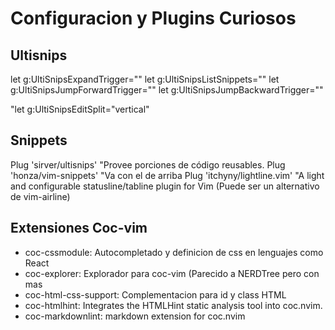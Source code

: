 # Configuracion y Plugins Curiosos

## Ultisnips

<!-- Trigger configuration. You need to change this to something other than <tab> if you use one of the following:
 - https://github.com/Valloric/YouCompleteMe
 - https://github.com/nvim-lua/completion-nvim-->

let g:UltiSnipsExpandTrigger="<S-TAB>"
let g:UltiSnipsListSnippets="<S-space>"
let g:UltiSnipsJumpForwardTrigger="<c-b>"
let g:UltiSnipsJumpBackwardTrigger="<c-z>"

<!-- If you want :UltiSnipsEdit to split your window.-->

"let g:UltiSnipsEditSplit="vertical"

## Snippets

Plug 'sirver/ultisnips' "Provee porciones de código reusables.
Plug 'honza/vim-snippets' "Va con el de arriba
Plug 'itchyny/lightline.vim' "A light and configurable statusline/tabline plugin for Vim (Puede ser un alternativo de vim-airline)

## Extensiones Coc-vim

  + coc-cssmodule: Autocompletado y definicion de css en lenguajes como React
  + coc-explorer: Explorador para coc-vim (Parecido a NERDTree pero con mas
  + coc-html-css-support: Complementacion para id y class HTML
  + coc-htmlhint: Integrates the HTMLHint static analysis tool into coc.nvim.
  + coc-markdownlint: markdown extension for coc.nvim
